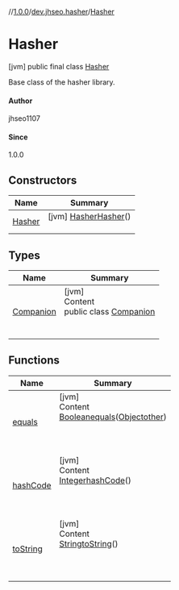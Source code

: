//[1.0.0](../../index.md)/[dev.jhseo.hasher](../index.md)/[Hasher](index.md)



# Hasher  
 [jvm] public final class [Hasher](index.md)

Base class of the hasher library.



#### Author  


jhseo1107



#### Since  


1.0.0

   


## Constructors  
  
|  Name|  Summary| 
|---|---|
| <a name="dev.jhseo.hasher/Hasher/Hasher/#/PointingToDeclaration/"></a>[Hasher](-hasher.md)| <a name="dev.jhseo.hasher/Hasher/Hasher/#/PointingToDeclaration/"></a> [jvm] [Hasher](index.md)[Hasher](-hasher.md)()  <br>   <br>


## Types  
  
|  Name|  Summary| 
|---|---|
| <a name="dev.jhseo.hasher/Hasher.Companion///PointingToDeclaration/"></a>[Companion](-companion/index.md)| <a name="dev.jhseo.hasher/Hasher.Companion///PointingToDeclaration/"></a>[jvm]  <br>Content  <br>public class [Companion](-companion/index.md)  <br><br><br>


## Functions  
  
|  Name|  Summary| 
|---|---|
| <a name="kotlin/Any/equals/#kotlin.Any?/PointingToDeclaration/"></a>[equals](../-hasher-method/-companion/index.md#%5Bkotlin%2FAny%2Fequals%2F%23kotlin.Any%3F%2FPointingToDeclaration%2F%5D%2FFunctions%2F-455304000)| <a name="kotlin/Any/equals/#kotlin.Any?/PointingToDeclaration/"></a>[jvm]  <br>Content  <br>[Boolean](https://docs.oracle.com/javase/8/docs/api/java/lang/Boolean.html)[equals](../-hasher-method/-companion/index.md#%5Bkotlin%2FAny%2Fequals%2F%23kotlin.Any%3F%2FPointingToDeclaration%2F%5D%2FFunctions%2F-455304000)([Object](https://docs.oracle.com/javase/8/docs/api/java/lang/Object.html)[other](../-hasher-method/-companion/index.md#%5Bkotlin%2FAny%2Fequals%2F%23kotlin.Any%3F%2FPointingToDeclaration%2F%5D%2FFunctions%2F-455304000))  <br>  <br><br><br>
| <a name="kotlin/Any/hashCode/#/PointingToDeclaration/"></a>[hashCode](../-hasher-method/-companion/index.md#%5Bkotlin%2FAny%2FhashCode%2F%23%2FPointingToDeclaration%2F%5D%2FFunctions%2F-455304000)| <a name="kotlin/Any/hashCode/#/PointingToDeclaration/"></a>[jvm]  <br>Content  <br>[Integer](https://docs.oracle.com/javase/8/docs/api/java/lang/Integer.html)[hashCode](../-hasher-method/-companion/index.md#%5Bkotlin%2FAny%2FhashCode%2F%23%2FPointingToDeclaration%2F%5D%2FFunctions%2F-455304000)()  <br>  <br><br><br>
| <a name="kotlin/Any/toString/#/PointingToDeclaration/"></a>[toString](../-hasher-method/-companion/index.md#%5Bkotlin%2FAny%2FtoString%2F%23%2FPointingToDeclaration%2F%5D%2FFunctions%2F-455304000)| <a name="kotlin/Any/toString/#/PointingToDeclaration/"></a>[jvm]  <br>Content  <br>[String](https://docs.oracle.com/javase/8/docs/api/java/lang/String.html)[toString](../-hasher-method/-companion/index.md#%5Bkotlin%2FAny%2FtoString%2F%23%2FPointingToDeclaration%2F%5D%2FFunctions%2F-455304000)()  <br>  <br><br><br>

